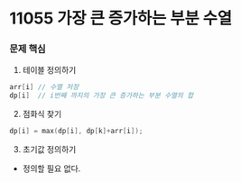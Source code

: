 # 11055 가장 큰 증가하는 부분 수열

### 문제 핵심
1. 테이블 정의하기
```cpp
arr[i] // 수열 저장
dp[i]  // i번째 까지의 가장 큰 증가하는 부분 수열의 합
```


2. 점화식 찾기
```cpp
dp[i] = max(dp[i], dp[k]+arr[i]);
```

3. 초기값 정의하기
- 정의할 필요 없다.